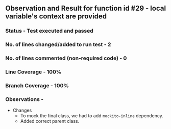 ## Observation and Result for function id #29 - local variable's context are provided

### Status - Test executed and passed

### No. of lines changed/added to run test - 2

### No. of lines commented (non-required code) - 0

### Line Coverage - 100%

### Branch Coverage - 100%

### Observations -
- Changes 
  - To mock the final class, we had to add `mockito-inline` dependency.
  - Added correct parent class.
